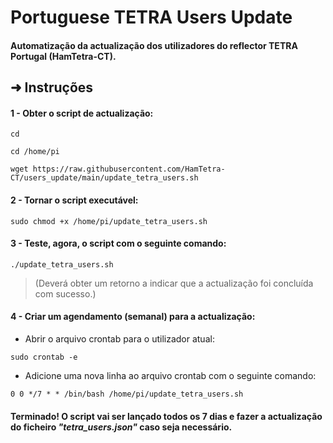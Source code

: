 # Portuguese TETRA Users Update

#### Automatização da actualização dos utilizadores do reflector TETRA Portugal (HamTetra-CT).


**➜ Instruções**
---

#### 1 - Obter o script de actualização:
```
cd
```
```
cd /home/pi
```
```
wget https://raw.githubusercontent.com/HamTetra-CT/users_update/main/update_tetra_users.sh
```
#### 2 - Tornar o script executável:
```
sudo chmod +x /home/pi/update_tetra_users.sh
```
#### 3 - Teste, agora, o script com o seguinte comando:
```
./update_tetra_users.sh
```
> (Deverá obter um retorno a indicar que a actualização foi concluída com sucesso.)

#### 4 - Criar um agendamento (semanal) para a actualização:

+ Abrir o arquivo crontab para o utilizador atual:
```
sudo crontab -e
```
+ Adicione uma nova linha ao arquivo crontab com o seguinte comando:
```
0 0 */7 * * /bin/bash /home/pi/update_tetra_users.sh
```

#### Terminado! O script vai ser lançado todos os 7 dias e fazer a actualização do ficheiro *"tetra_users.json"* caso seja necessário. 
